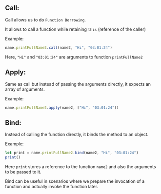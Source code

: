 ## Call:

Call allows us to do `Function Borrowing`.

It allows to call a function while retaining `this` (reference of the caller)

Example:
```js
name.printFullName2.call(name2, "Hi", "03:01:24")
```

Here, `"Hi"` and `"03:01:24"` are arguments to function `printFullName2` 

## Apply:

Same as call but instead of passing the arguments directly, it expects an array of arguments.

Example:
```js
name.printFullName2.apply(name2, ["Hi", "03:01:24"])
```


## Bind:

Instead of calling the function directly, it binds the method to an object.

Example:
```js
let print = name.printFullName2.bind(name2, "Hi", "03:01:24")
print()
```

Here `print` stores a reference to the function `name2` and also the arguments to be passed to it.

Bind can be useful in scenarios where we prepare the invocation of a function and actually invoke the function later.